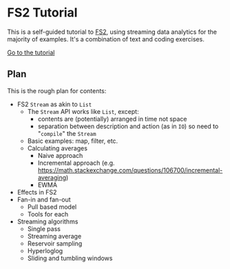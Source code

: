 # FS2 Tutorial

This is a self-guided tutorial to [FS2][fs2], using streaming data analytics for the majority of examples.
It's a combination of text and coding exercises.

[Go to the tutorial](https://creativescala.org/fs2-tutorial)


## Plan

This is the rough plan for contents:

- FS2 `Stream` as akin to `List`
  - The `Stream` API works like `List`, except:
    - contents are (potentially) arranged in time not space
    - separation between description and action (as in `IO`) so need to "`compile`" the `Stream`
  - Basic examples: map, filter, etc.
  - Calculating averages
    - Naive approach
    - Incremental approach (e.g. https://math.stackexchange.com/questions/106700/incremental-averaging)
    - EWMA
- Effects in FS2
- Fan-in and fan-out
  - Pull based model
  - Tools for each
- Streaming algorithms
  - Single pass
  - Streaming average
  - Reservoir sampling
  - Hyperloglog
  - Sliding and tumbling windows

[fs2]: https://fs2.io/
